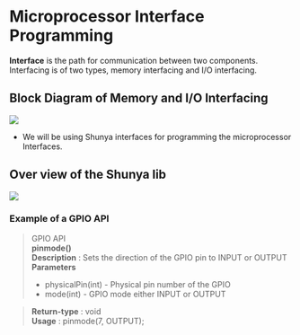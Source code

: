 # **Microprocessor Interface Programming**
**Interface** is the path for communication between two components. Interfacing is of two types, memory interfacing and I/O interfacing.


## Block Diagram of Memory and I/O Interfacing
![](https://www.tutorialspoint.com/microprocessor/images/interfacing.jpg)
- We will be using Shunya interfaces for programming the microprocessor Interfaces.    

## Over view of the Shunya lib
[![](https://mermaid.ink/img/eyJjb2RlIjoiZ3JhcGggVERcblx0XG5cdEN7U2h1bnlhIEludGVyZmFjZSBDb3JlIEFQSX1cblx0QyAtLT58T25lfCBEW0dQSU8gQVBJXVxuXHRDIC0tPnxUd298IEVbSW50ZXJydXB0IEFQSV1cblx0QyAtLT58VGhyZWV8IEZbRGVsYXkgQVBJXVxuICAgICAgQyAtLT58Rm91cnwgR1tJMkMgQVBJXVxuICAgICAgQyAtLT58Rml2ZXwgSFtTUEkgQVBJXVxuICAgICAgQyAtLT58U2l4fCBWW1VBUlQgQVBJXVxuICAgICAgQyAtLT58U2V2ZW58YVtQV00gQVBJXVxuXHRcdFx0XHRcdCIsIm1lcm1haWQiOnsidGhlbWUiOiJkZWZhdWx0In0sInVwZGF0ZUVkaXRvciI6ZmFsc2V9)](https://mermaid-js.github.io/mermaid-live-editor/#/edit/eyJjb2RlIjoiZ3JhcGggVERcblx0XG5cdEN7U2h1bnlhIEludGVyZmFjZSBDb3JlIEFQSX1cblx0QyAtLT58T25lfCBEW0dQSU8gQVBJXVxuXHRDIC0tPnxUd298IEVbSW50ZXJydXB0IEFQSV1cblx0QyAtLT58VGhyZWV8IEZbRGVsYXkgQVBJXVxuICAgICAgQyAtLT58Rm91cnwgR1tJMkMgQVBJXVxuICAgICAgQyAtLT58Rml2ZXwgSFtTUEkgQVBJXVxuICAgICAgQyAtLT58U2l4fCBWW1VBUlQgQVBJXVxuICAgICAgQyAtLT58U2V2ZW58YVtQV00gQVBJXVxuXHRcdFx0XHRcdCIsIm1lcm1haWQiOnsidGhlbWUiOiJkZWZhdWx0In0sInVwZGF0ZUVkaXRvciI6ZmFsc2V9)

### Example of a GPIO API
> GPIO API    
**pinmode()**      
**Description** : Sets the direction of the GPIO pin to INPUT or OUTPUT     
**Parameters**      
> - physicalPin(int) - Physical pin number of the GPIO     
> - mode(int) - GPIO mode either INPUT or OUTPUT

> **Return-type** : void    
> **Usage** : pinmode(7, OUTPUT);